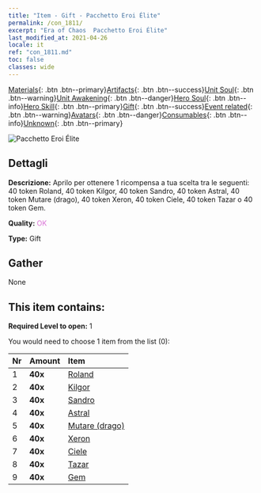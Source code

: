 ```yaml
---
title: "Item - Gift - Pacchetto Eroi Élite"
permalink: /con_1811/
excerpt: "Era of Chaos  Pacchetto Eroi Élite"
last_modified_at: 2021-04-26
locale: it
ref: "con_1811.md"
toc: false
classes: wide
---
```

 [Materials](/ItemsIT/){: .btn .btn--primary}[Artifacts](/ItemsIT/Artifacts/){: .btn .btn--success}[Unit Soul](/ItemsIT/UnitSoul/){: .btn .btn--warning}[Unit Awakening](/ItemsIT/UnitAwakening/){: .btn .btn--danger}[Hero Soul](/ItemsIT/HeroSoul/){: .btn .btn--info}[Hero Skill](/ItemsIT/HeroSkill/){: .btn .btn--primary}[Gift](/ItemsIT/Gift/){: .btn .btn--success}[Event related](/ItemsIT/Events/){: .btn .btn--warning}[Avatars](/ItemsIT/Avatars/){: .btn .btn--danger}[Consumables](/ItemsIT/Consumables/){: .btn .btn--info}[Unknown](/ItemsIT/Unknown/){: .btn .btn--primary}

 ![Pacchetto Eroi Élite](/images/t/i_907065.png)

## Dettagli
 **Descrizione:** Aprilo per ottenere 1 ricompensa a tua scelta tra le seguenti: 40 token Roland, 40 token Kilgor, 40 token Sandro, 40 token Astral, 40 token Mutare (drago), 40 token Xeron, 40 token Ciele, 40 token Tazar o 40 token Gem.

 **Quality:** <span style="color: #DA70D6">OK</span>

 **Type:** Gift

## Gather

  None

## This item contains:

 **Required Level to open:** 1

 You would need to choose 1 item from the list (0):

  | Nr | Amount |     Item    |
  |:---|:-------|:------------|
  | 1 |  **40x** | [Roland](/ItemsIT/her_362/) |  | 
  | 2 |  **40x** | [Kilgor](/ItemsIT/her_374/) |  | 
  | 3 |  **40x** | [Sandro](/ItemsIT/her_371/) |  | 
  | 4 |  **40x** | [Astral](/ItemsIT/her_388/) |  | 
  | 5 |  **40x** | [Mutare (drago)](/ItemsIT/her_390/) |  | 
  | 6 |  **40x** | [Xeron](/ItemsIT/her_383/) |  | 
  | 7 |  **40x** | [Ciele](/ItemsIT/her_382/) |  | 
  | 8 |  **40x** | [Tazar](/ItemsIT/her_393/) |  | 
  | 9 |  **40x** | [Gem](/ItemsIT/her_369/) |  | 
